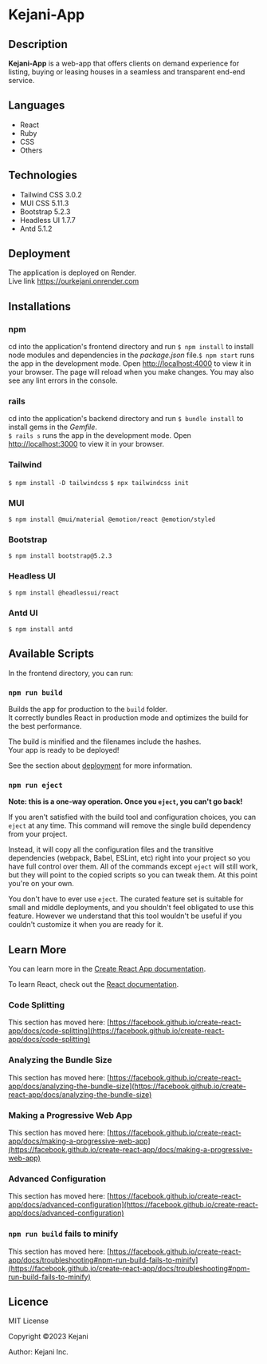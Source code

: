 # Kejani-App  

## Description
**Kejani-App** is a web-app that offers clients on demand experience for listing, buying or leasing houses in a seamless and transparent end-end service.

## Languages
- React 
- Ruby
- CSS
- Others

## Technologies
- Tailwind CSS 3.0.2
- MUI CSS 5.11.3
- Bootstrap 5.2.3
- Headless UI 1.7.7
- Antd 5.1.2

## Deployment
The application is deployed on Render.  
Live link https://ourkejani.onrender.com  

## Installations

### npm
cd into the application's frontend directory and run `$ npm install` to install node modules and dependencies in the *package.json* file.`$ npm start` runs the app in the development mode.  Open [http://localhost:4000](http://localhost:4000) to view it in your browser. The page will reload when you make changes.  You may also see any lint errors in the console.

### rails
cd into the application's backend directory and run `$ bundle install` to install gems in the *Gemfile*.     
`$ rails s` runs the app in the development mode.  Open [http://localhost:3000](http://localhost:3000) to view it in your browser.

### Tailwind 
`$ npm install -D tailwindcss`
`$ npx tailwindcss init`

### MUI 
`$ npm install @mui/material @emotion/react @emotion/styled
`
### Bootstrap
`$ npm install bootstrap@5.2.3`

### Headless UI 
`$ npm install @headlessui/react`

### Antd UI 
`$ npm install antd`
 


## Available Scripts

In the frontend directory, you can run:

### `npm run build`

Builds the app for production to the `build` folder.\
It correctly bundles React in production mode and optimizes the build for the best performance.

The build is minified and the filenames include the hashes.\
Your app is ready to be deployed!

See the section about [deployment](https://facebook.github.io/create-react-app/docs/deployment) for more information.

### `npm run eject`

**Note: this is a one-way operation. Once you `eject`, you can't go back!**

If you aren't satisfied with the build tool and configuration choices, you can `eject` at any time. This command will remove the single build dependency from your project.

Instead, it will copy all the configuration files and the transitive dependencies (webpack, Babel, ESLint, etc) right into your project so you have full control over them. All of the commands except `eject` will still work, but they will point to the copied scripts so you can tweak them. At this point you're on your own.

You don't have to ever use `eject`. The curated feature set is suitable for small and middle deployments, and you shouldn't feel obligated to use this feature. However we understand that this tool wouldn't be useful if you couldn't customize it when you are ready for it.

## Learn More

You can learn more in the [Create React App documentation](https://facebook.github.io/create-react-app/docs/getting-started).

To learn React, check out the [React documentation](https://reactjs.org/).

### Code Splitting

This section has moved here: [https://facebook.github.io/create-react-app/docs/code-splitting](https://facebook.github.io/create-react-app/docs/code-splitting)

### Analyzing the Bundle Size

This section has moved here: [https://facebook.github.io/create-react-app/docs/analyzing-the-bundle-size](https://facebook.github.io/create-react-app/docs/analyzing-the-bundle-size)

### Making a Progressive Web App

This section has moved here: [https://facebook.github.io/create-react-app/docs/making-a-progressive-web-app](https://facebook.github.io/create-react-app/docs/making-a-progressive-web-app)

### Advanced Configuration

This section has moved here: [https://facebook.github.io/create-react-app/docs/advanced-configuration](https://facebook.github.io/create-react-app/docs/advanced-configuration)

### `npm run build` fails to minify

This section has moved here: [https://facebook.github.io/create-react-app/docs/troubleshooting#npm-run-build-fails-to-minify](https://facebook.github.io/create-react-app/docs/troubleshooting#npm-run-build-fails-to-minify)

## Licence
MIT License

Copyright &copy;2023 Kejani

Author: Kejani Inc.